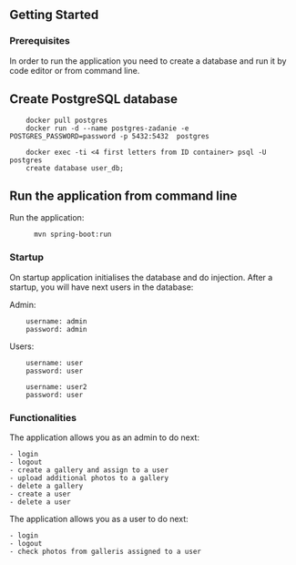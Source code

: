 
## Getting Started

### Prerequisites
In order to run the application you need to create a database and run it by code editor or from command line.

## Create PostgreSQL database
  ```
      docker pull postgres
      docker run -d --name postgres-zadanie -e POSTGRES_PASSWORD=password -p 5432:5432  postgres
              
      docker exec -ti <4 first letters from ID container> psql -U postgres
      create database user_db;
```

## Run the application from command line
Run the application:
```
      mvn spring-boot:run
```

### Startup
On startup application initialises the database and do injection.
After a startup, you will have next users in the database:

Admin:
```
    username: admin
    password: admin
```

Users:
```
    username: user
    password: user

    username: user2
    password: user
```



### Functionalities
The application allows you as an admin to do next:
```
- login
- logout
- create a gallery and assign to a user 
- upload additional photos to a gallery
- delete a gallery
- create a user
- delete a user
```

The application allows you as a user to do next:
```
- login
- logout
- check photos from galleris assigned to a user
```


